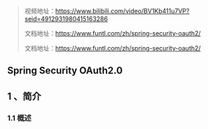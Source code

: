 > 视频地址：https://www.bilibili.com/video/BV1Kb411u7VP?seid=4912931980415163286
>
> 文档地址：https://www.funtl.com/zh/spring-security-oauth2/
>
> 文档地址：https://www.funtl.com/zh/spring-security-oauth2/

## Spring Security OAuth2.0

## 1 、简介

### 1.1 概述

